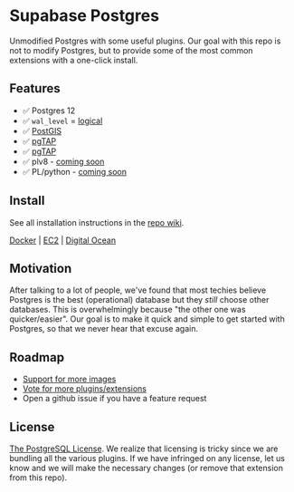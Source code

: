 # Supabase Postgres 

Unmodified Postgres with some useful plugins. Our goal with this repo is not to modify Postgres, but to provide some of the most common extensions with a one-click install.

## Features

- ✅ Postgres 12
- ✅ `wal_level` = [logical](https://www.postgresql.org/docs/current/runtime-config-wal.html)
- ✅ [PostGIS](https://postgis.net/)
- ✅ [pgTAP](https://pgtap.org/)
- ✅ [pgTAP](https://pgtap.org/)
- ✅ plv8 - [coming soon](https://github.com/supabase/postgres/issues/5#issuecomment-621129147)
- ✅ PL/python - [coming soon](https://github.com/supabase/postgres/issues/5#issuecomment-621129797)

## Install

See all installation instructions in the [repo wiki](https://github.com/supabase/postgres/wiki).

[Docker](https://github.com/supabase/postgres/wiki/Docker) | [EC2](https://github.com/supabase/postgres/wiki/AWS-EC2) | [Digital Ocean](https://github.com/supabase/postgres/wiki/Digital-Ocean)

## Motivation

After talking to a lot of people, we've found that most techies believe Postgres is the best (operational) database but they *still* choose other databases. This is overwhelmingly because "the other one was quicker/easier". Our goal is to make it quick and simple to get started with Postgres, so that we never hear that excuse again. 

## Roadmap

- [Support for more images](https://github.com/supabase/postgres/issues/4)
- [Vote for more plugins/extensions](https://github.com/supabase/postgres/issues/5)
- Open a github issue if you have a feature request

## License

[The PostgreSQL License](https://opensource.org/licenses/postgresql). We realize that licensing is tricky since we are bundling all the various plugins. If we have infringed on any license, let us know and we will make the necessary changes (or remove that extension from this repo).
